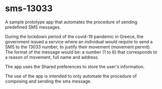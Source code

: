 # sms-13033

A sample prototype app that automates the procedure of sending predefined SMS messages. 

During the lockdown period of the covid-19 pandemic in Greece, the government issued a service where an individual would require to send a SMS to the 13033 number, to justify their movement (movement permit).
The format of the message would be: a number (1 to 6) that corresponds to a reason of movement, full name and address.

The app uses the Shared preferences to store the user's information.

The use of the app is intended to only automate the procedure of composing and sending the sms message.
